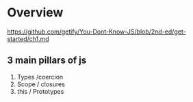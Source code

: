 # Overview

https://github.com/getify/You-Dont-Know-JS/blob/2nd-ed/get-started/ch1.md

## 3 main pillars of js

1. Types /coercion
2. Scope / closures
3. this / Prototypes

